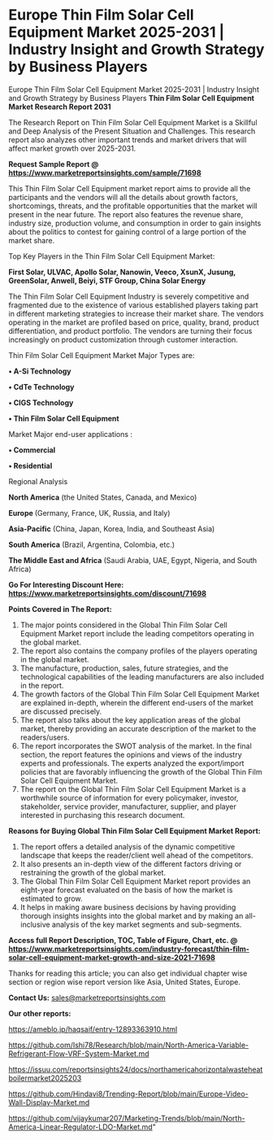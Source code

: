 # Europe Thin Film Solar Cell Equipment Market 2025-2031 | Industry Insight and Growth Strategy by Business Players
Europe Thin Film Solar Cell Equipment Market 2025-2031 | Industry Insight and Growth Strategy by Business Players
<strong>Thin Film Solar Cell Equipment Market Research Report 2031</strong>

The Research Report on Thin Film Solar Cell Equipment Market is a Skillful and Deep Analysis of the Present Situation and Challenges. This research report also analyzes other important trends and market drivers that will affect market growth over 2025-2031.

<strong>Request Sample Report @ <a href=https://www.marketreportsinsights.com/sample/71698>https://www.marketreportsinsights.com/sample/71698</a></strong>

This Thin Film Solar Cell Equipment market report aims to provide all the participants and the vendors will all the details about growth factors, shortcomings, threats, and the profitable opportunities that the market will present in the near future. The report also features the revenue share, industry size, production volume, and consumption in order to gain insights about the politics to contest for gaining control of a large portion of the market share.

Top Key Players in the Thin Film Solar Cell Equipment Market:

<strong>First Solar, ULVAC, Apollo Solar, Nanowin, Veeco, XsunX, Jusung, GreenSolar, Anwell, Beiyi, STF Group, China Solar Energy</strong>

The Thin Film Solar Cell Equipment Industry is severely competitive and fragmented due to the existence of various established players taking part in different marketing strategies to increase their market share. The vendors operating in the market are profiled based on price, quality, brand, product differentiation, and product portfolio. The vendors are turning their focus increasingly on product customization through customer interaction.

Thin Film Solar Cell Equipment Market Major Types are:

<strong>• A-Si Technology

• CdTe Technology

• CIGS Technology

• Thin Film Solar Cell Equipment</strong>

Market Major end-user applications :

<strong>• Commercial

• Residential</strong>

Regional Analysis

</u><strong><b>North America</b></strong> (the United States, Canada, and Mexico)

<strong><b>Europe </b></strong>(Germany, France, UK, Russia, and Italy)

<strong><b>Asia-Pacific</b></strong> (China, Japan, Korea, India, and Southeast Asia)

<strong><b>South America</b></strong> (Brazil, Argentina, Colombia, etc.)

<strong><b>The Middle East and Africa</b></strong> (Saudi Arabia, UAE, Egypt, Nigeria, and South Africa)

<strong>Go For Interesting Discount Here: <a href=https://www.marketreportsinsights.com/discount/71698>https://www.marketreportsinsights.com/discount/71698</a></strong>

<strong>Points Covered in The Report:</strong>
<ol>
  <li>The major points considered in the Global Thin Film Solar Cell Equipment Market report include the leading competitors operating in the global market.</li>
  <li>The report also contains the company profiles of the players operating in the global market.</li>
  <li>The manufacture, production, sales, future strategies, and the technological capabilities of the leading manufacturers are also included in the report.</li>
  <li>The growth factors of the Global Thin Film Solar Cell Equipment Market are explained in-depth, wherein the different end-users of the market are discussed precisely.</li>
  <li>The report also talks about the key application areas of the global market, thereby providing an accurate description of the market to the readers/users.</li>
  <li>The report incorporates the SWOT analysis of the market. In the final section, the report features the opinions and views of the industry experts and professionals. The experts analyzed the export/import policies that are favorably influencing the growth of the Global Thin Film Solar Cell Equipment Market.</li>
  <li>The report on the Global Thin Film Solar Cell Equipment Market is a worthwhile source of information for every policymaker, investor, stakeholder, service provider, manufacturer, supplier, and player interested in purchasing this research document.</li>
</ol>
<strong>Reasons for Buying Global Thin Film Solar Cell Equipment Market Report:</strong>

<ol>
  <li>The report offers a detailed analysis of the dynamic competitive landscape that keeps the reader/client well ahead of the competitors.</li>
  <li>It also presents an in-depth view of the different factors driving or restraining the growth of the global market.</li>
  <li>The Global Thin Film Solar Cell Equipment Market report provides an eight-year forecast evaluated on the basis of how the market is estimated to grow.</li>
  <li>It helps in making aware business decisions by having providing thorough insights insights into the global market and by making an all-inclusive analysis of the key market segments and sub-segments.</li>
</ol>
<strong>Access full Report Description, TOC, Table of Figure, Chart, etc. @ <a href=https://www.marketreportsinsights.com/industry-forecast/thin-film-solar-cell-equipment-market-growth-and-size-2021-71698>https://www.marketreportsinsights.com/industry-forecast/thin-film-solar-cell-equipment-market-growth-and-size-2021-71698</a></strong>


Thanks for reading this article; you can also get individual chapter wise section or region wise report version like Asia, United States, Europe.

<strong>Contact Us:</strong>
sales@marketreportsinsights.com

<strong>Our other reports:</strong>

<a href=https://ameblo.jp/haqsaif/entry-12893363910.html>https://ameblo.jp/haqsaif/entry-12893363910.html</a>

<a href=https://github.com/Ishi78/Research/blob/main/North-America-Variable-Refrigerant-Flow-VRF-System-Market.md>https://github.com/Ishi78/Research/blob/main/North-America-Variable-Refrigerant-Flow-VRF-System-Market.md</a>

<a href=https://issuu.com/reportsinsights24/docs/northamericahorizontalwasteheatboilermarket2025203>https://issuu.com/reportsinsights24/docs/northamericahorizontalwasteheatboilermarket2025203</a>

<a href=https://github.com/Hindavi8/Trending-Report/blob/main/Europe-Video-Wall-Display-Market.md>https://github.com/Hindavi8/Trending-Report/blob/main/Europe-Video-Wall-Display-Market.md</a>

<a href=https://github.com/vijaykumar207/Marketing-Trends/blob/main/North-America-Linear-Regulator-LDO-Market.md>https://github.com/vijaykumar207/Marketing-Trends/blob/main/North-America-Linear-Regulator-LDO-Market.md</a>"
